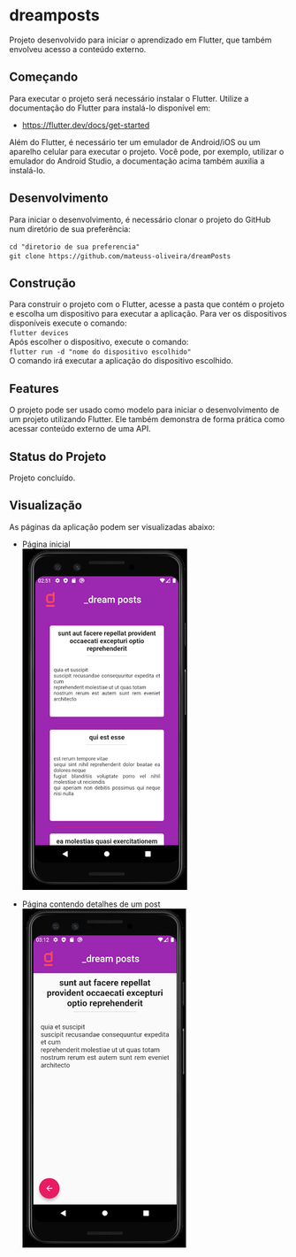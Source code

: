 # dreamposts

Projeto desenvolvido para iniciar o aprendizado em Flutter, que também envolveu acesso a conteúdo externo.

## Começando

Para executar o projeto será necessário instalar o Flutter.
Utilize a documentação do Flutter para instalá-lo disponível em: 
* https://flutter.dev/docs/get-started <br/>

Além do Flutter, é necessário ter um emulador de Android/iOS ou um aparelho celular para 
executar o projeto. Você pode, por exemplo, utilizar o emulador do Android Studio, a documentação acima também auxilia a instalá-lo.

## Desenvolvimento
Para iniciar o desenvolvimento, é necessário clonar o projeto do GitHub num diretório de sua preferência:


`cd "diretorio de sua preferencia"` <br/>
`git clone https://github.com/mateuss-oliveira/dreamPosts`

## Construção

Para construir o projeto com o Flutter, acesse a pasta que contém o projeto e escolha um dispositivo para executar a aplicação.
Para ver os dispositivos disponíveis execute o comando: <br/>
`flutter devices`<br/>
Após escolher o dispositivo, execute o comando: <br/>
`flutter run -d "nome do dispositivo escolhido"`<br/>
O comando irá executar a aplicação do dispositivo escolhido.

## Features

O projeto pode ser usado como modelo para iniciar o desenvolvimento de um projeto utilizando Flutter.
Ele também demonstra de forma prática como acessar conteúdo externo de uma API.

## Status do Projeto

Projeto concluído.

## Visualização

As páginas da aplicação podem ser visualizadas abaixo:

- Página inicial<br/>
![](.github/img1.png)
  
- Página contendo detalhes de um post<br/>
![](.github/img2.png)

